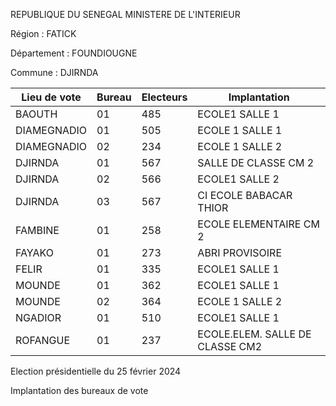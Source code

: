 REPUBLIQUE DU SENEGAL MINISTERE DE L'INTERIEUR

Région : FATICK

Département : FOUNDIOUGNE

Commune : DJIRNDA

| Lieu de vote | Bureau | Electeurs | Implantation |
| - | - | - | - |
| BAOUTH | 01 | 485 | ECOLE1 SALLE 1 |
| DIAMEGNADIO | 01 | 505 | ECOLE 1 SALLE 1 |
| DIAMEGNADIO | 02 | 234 | ECOLE 1 SALLE 2 |
| DJIRNDA | 01 | 567 | SALLE DE CLASSE CM 2 |
| DJIRNDA | 02 | 566 | ECOLE1 SALLE 2 |
| DJIRNDA | 03 | 567 | CI ECOLE BABACAR THIOR |
| FAMBINE | 01 | 258 | ECOLE ELEMENTAIRE CM 2 |
| FAYAKO | 01 | 273 | ABRI PROVISOIRE |
| FELIR | 01 | 335 | ECOLE1 SALLE 1 |
| MOUNDE | 01 | 362 | ECOLE1 SALLE 1 |
| MOUNDE | 02 | 364 | ECOLE 1 SALLE 2 |
| NGADIOR | 01 | 510 | ECOLE1 SALLE 1 |
| ROFANGUE | 01 | 237 | ECOLE.ELEM. SALLE DE CLASSE CM2 |

<!-- PageNumber="6/20" -->

Election présidentielle du 25 février 2024

Implantation des bureaux de vote
